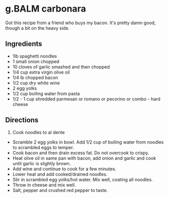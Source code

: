 # g.BALM carbonara

Got this recipe from a friend who buys my bacon. It's pretty damn good, though a bit on the heavy side.

## Ingredients
 - 1lb spaghetti noodles
 - 1 small onion chopped
 - 10 cloves of garlic smashed and then chopped
 - 1/4 cup extra virgin olive oil
 - 1/4 lb chopped bacon
 - 1/2 cup dry white wine
 - 2 egg yolks
 - 1/2 cup boiling water from pasta
 - 1/2 - 1 cup shredded parmesan or romano or pecorino or combo - hard cheese

## Directions
 1. Cook noodles to al dente
 - Scramble 2 egg yolks in bowl. Add 1/2 cup of boiling water from noodles to scrambled eggs to temper.
 - Cook bacon and then drain excess fat. Do not overcook to crispy. 
 - Heat olive oil in same pan with bacon, add onion and garlic and cook until garlic is slightly brown. 
 - Add wine and continue to cook for a few minutes. 
 - Lower heat and add cooked/drained noodles. 
 - Stir in scrambled egg yolks/hot water. Mix well, coating all noodles.
 - Throw in cheese and mix well.
 - Salt, pepper and crushed red pepper to taste.